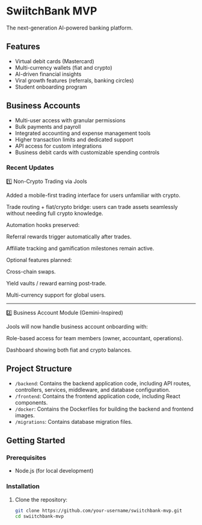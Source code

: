 # SwiitchBank MVP

The next-generation AI-powered banking platform.

## Features

- Virtual debit cards (Mastercard)
- Multi-currency wallets (fiat and crypto)
- AI-driven financial insights
- Viral growth features (referrals, banking circles)
- Student onboarding program

## Business Accounts

- Multi-user access with granular permissions
- Bulk payments and payroll
- Integrated accounting and expense management tools
- Higher transaction limits and dedicated support
- API access for custom integrations
- Business debit cards with customizable spending controls

### Recent Updates

1️⃣ Non-Crypto Trading via Jools

Added a mobile-first trading interface for users unfamiliar with crypto.

Trade routing + fiat/crypto bridge: users can trade assets seamlessly without needing full crypto knowledge.

Automation hooks preserved:

Referral rewards trigger automatically after trades.

Affiliate tracking and gamification milestones remain active.


Optional features planned:

Cross-chain swaps.

Yield vaults / reward earning post-trade.

Multi-currency support for global users.


---

2️⃣ Business Account Module (Gemini-Inspired)

Jools will now handle business account onboarding with:

Role-based access for team members (owner, accountant, operations).

Dashboard showing both fiat and crypto balances.


## Project Structure

*   `/backend`: Contains the backend application code, including API routes, controllers, services, middleware, and database configuration.
*   `/frontend`: Contains the frontend application code, including React components.
*   `/docker`: Contains the Dockerfiles for building the backend and frontend images.
*   `/migrations`: Contains database migration files.



## Getting Started

### Prerequisites

- Node.js (for local development)

### Installation

1. Clone the repository:
   ```bash
   git clone https://github.com/your-username/swiitchbank-mvp.git
   cd swiitchbank-mvp